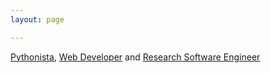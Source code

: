 ```yaml
---
layout: page

---	
```


[Pythonista](https://2016.pyconuk.org/speakers/tessa-alexander/), [Web Developer](https://asset.blogs.bris.ac.uk) and [Research Software Engineer](https://research-information.bris.ac.uk/en/persons/tessa-s-alexander(d0865266-2a08-4bc6-b319-5322ed09d831).html)